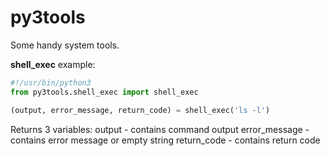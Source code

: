 # py3tools
Some handy system tools.

**shell_exec** example:
```python
#!/usr/bin/python3
from py3tools.shell_exec import shell_exec

(output, error_message, return_code) = shell_exec('ls -l')
```
Returns 3 variables:
output - contains command output
error_message - contains error message or empty string
return_code - contains return code
